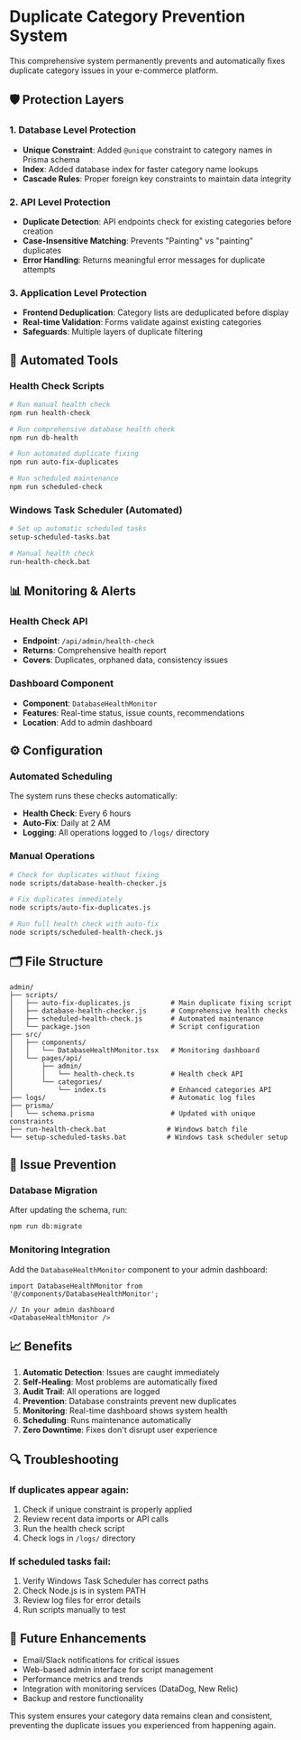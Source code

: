 # Duplicate Category Prevention System

This comprehensive system permanently prevents and automatically fixes duplicate category issues in your e-commerce platform.

## 🛡️ Protection Layers

### 1. Database Level Protection
- **Unique Constraint**: Added `@unique` constraint to category names in Prisma schema
- **Index**: Added database index for faster category name lookups
- **Cascade Rules**: Proper foreign key constraints to maintain data integrity

### 2. API Level Protection
- **Duplicate Detection**: API endpoints check for existing categories before creation
- **Case-Insensitive Matching**: Prevents "Painting" vs "painting" duplicates
- **Error Handling**: Returns meaningful error messages for duplicate attempts

### 3. Application Level Protection
- **Frontend Deduplication**: Category lists are deduplicated before display
- **Real-time Validation**: Forms validate against existing categories
- **Safeguards**: Multiple layers of duplicate filtering

## 🔧 Automated Tools

### Health Check Scripts
```bash
# Run manual health check
npm run health-check

# Run comprehensive database health check
npm run db-health

# Run automated duplicate fixing
npm run auto-fix-duplicates

# Run scheduled maintenance
npm run scheduled-check
```

### Windows Task Scheduler (Automated)
```bash
# Set up automatic scheduled tasks
setup-scheduled-tasks.bat

# Manual health check
run-health-check.bat
```

## 📊 Monitoring & Alerts

### Health Check API
- **Endpoint**: `/api/admin/health-check`
- **Returns**: Comprehensive health report
- **Covers**: Duplicates, orphaned data, consistency issues

### Dashboard Component
- **Component**: `DatabaseHealthMonitor`
- **Features**: Real-time status, issue counts, recommendations
- **Location**: Add to admin dashboard

## ⚙️ Configuration

### Automated Scheduling
The system runs these checks automatically:
- **Health Check**: Every 6 hours
- **Auto-Fix**: Daily at 2 AM
- **Logging**: All operations logged to `/logs/` directory

### Manual Operations
```bash
# Check for duplicates without fixing
node scripts/database-health-checker.js

# Fix duplicates immediately
node scripts/auto-fix-duplicates.js

# Run full health check with auto-fix
node scripts/scheduled-health-check.js
```

## 🗂️ File Structure

```
admin/
├── scripts/
│   ├── auto-fix-duplicates.js          # Main duplicate fixing script
│   ├── database-health-checker.js      # Comprehensive health checks
│   ├── scheduled-health-check.js       # Automated maintenance
│   └── package.json                    # Script configuration
├── src/
│   ├── components/
│   │   └── DatabaseHealthMonitor.tsx   # Monitoring dashboard
│   └── pages/api/
│       ├── admin/
│       │   └── health-check.ts         # Health check API
│       └── categories/
│           └── index.ts                # Enhanced categories API
├── logs/                               # Automatic log files
├── prisma/
│   └── schema.prisma                   # Updated with unique constraints
├── run-health-check.bat               # Windows batch file
└── setup-scheduled-tasks.bat          # Windows task scheduler setup
```

## 🚨 Issue Prevention

### Database Migration
After updating the schema, run:
```bash
npm run db:migrate
```

### Monitoring Integration
Add the `DatabaseHealthMonitor` component to your admin dashboard:
```tsx
import DatabaseHealthMonitor from '@/components/DatabaseHealthMonitor';

// In your admin dashboard
<DatabaseHealthMonitor />
```

## 📈 Benefits

1. **Automatic Detection**: Issues are caught immediately
2. **Self-Healing**: Most problems are automatically fixed
3. **Audit Trail**: All operations are logged
4. **Prevention**: Database constraints prevent new duplicates
5. **Monitoring**: Real-time dashboard shows system health
6. **Scheduling**: Runs maintenance automatically
7. **Zero Downtime**: Fixes don't disrupt user experience

## 🔍 Troubleshooting

### If duplicates appear again:
1. Check if unique constraint is properly applied
2. Review recent data imports or API calls
3. Run the health check script
4. Check logs in `/logs/` directory

### If scheduled tasks fail:
1. Verify Windows Task Scheduler has correct paths
2. Check Node.js is in system PATH
3. Review log files for error details
4. Run scripts manually to test

## 🎯 Future Enhancements

- Email/Slack notifications for critical issues
- Web-based admin interface for script management
- Performance metrics and trends
- Integration with monitoring services (DataDog, New Relic)
- Backup and restore functionality

This system ensures your category data remains clean and consistent, preventing the duplicate issues you experienced from happening again.
